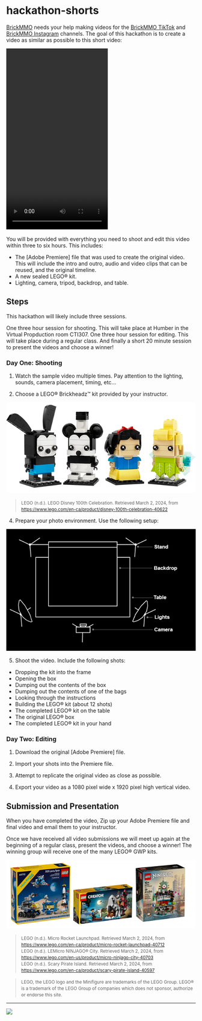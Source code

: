 # hackathon-shorts

<style>@import url("//readme.codeadam.ca/readme.css");</style>

[BrickMMO](http://brickmmo.com/) needs your help making videos for the [BrickMMO TikTok](https://www.tiktok.com/@brickmmo) and [BrickMMO Instagram](https://www.instagram.com/brickmmo) channels. The goal of this hackathon is to create a video as similar as possible to this short video:

<video width="270" height="480" controls>
    <source src="videos/jake-sully-brickheadz.mp4" type="video/mp4">
</video>

You will be provided with everything you need to shoot and edit this video within three to six hours. This includes:

 - The [Adobe Premiere] file that was used to create the original video. This will include the intro and outro, audio and video clips that can be reused, and the original timeline. 
 - A new sealed LEGO® kit.
 - Lighting, camera, tripod, backdrop, and table.

## Steps

This hackathon will likely include three sessions. 

One three hour session for shooting. This will take place at Humber in the Virtual Propduction room CTI307. One three hour session for editing. This will take place during a regular class. And finally a short 20 minute session to present the videos and choose a winner!

### Day One: Shooting

1) Watch the sample video multiple times. Pay attention to the lighting, sounds, camera placement, timing, etc...

2) Choose a LEGO® Brickheadz™ kit provided by your instructor.

  ![Disney 100th Celebration BrickHeadz](images/brickheadz.png)

  > <small>LEGO (n.d.). LEGO Disney 100th Celebration. Retrieved March 2, 2024, from https://www.lego.com/en-ca/product/disney-100th-celebration-40622</small>

4) Prepare your photo environment. Use the following setup:

![Equipment Layout](images/layout.png)

5) Shoot the video. Include the following shots:

  - Dropping the kit into the frame
  - Opening the box
  - Dumping out the contents of the box
  - Dumping out the contents of one of the bags
  - Looking through the instructions
  - Building the LEGO® kit (about 12 shots)
  - The completed LEGO® kit on the table
  - The original LEGO® box
  - The completed LEGO® kit in your hand

### Day Two: Editing

1) Download the original [Adobe Premiere] file. 

2) Import your shots into the Premiere file.

3) Attempt to replicate the original video as close as possible. 

4) Export your video as a 1080 pixel wide x 1920 pixel high vertical video.

## Submission and Presentation

When you have completed the video, Zip up your Adobe Premiere file and final video and email them to your instructor. 

Once we have received all video submissions we will meet up again at the beginning of a regular class, present the videos, and choose a winner! The winning group will receive one of the many LEGO® GWP kits. 

![LEGO® GWP](images/lego-gwp.png)

> <small>LEGO (n.d.). Micro Rocket Launchpad. Retrieved March 2, 2024, from https://www.lego.com/en-ca/product/micro-rocket-launchpad-40712  
> LEGO (n.d.). LEMicro NINJAGO® City. Retrieved March 2, 2024, from https://www.lego.com/en-us/product/micro-ninjago-city-40703  
> LEGO (n.d.). Scary Pirate Island. Retrieved March 2, 2024, from https://www.lego.com/en-ca/product/scary-pirate-island-40597</small>

> <small>LEGO, the LEGO logo and the Minifigure are trademarks of the LEGO Group.
> LEGO® is a trademark of the LEGO Group of companies which does not sponsor, authorize or endorse this site.</small>

---

<a href="https://brickmmo.com">
<img src="https://brickmmo.com/images/brickmmo-logo-horizontal.jpg" width="100">
</a>
